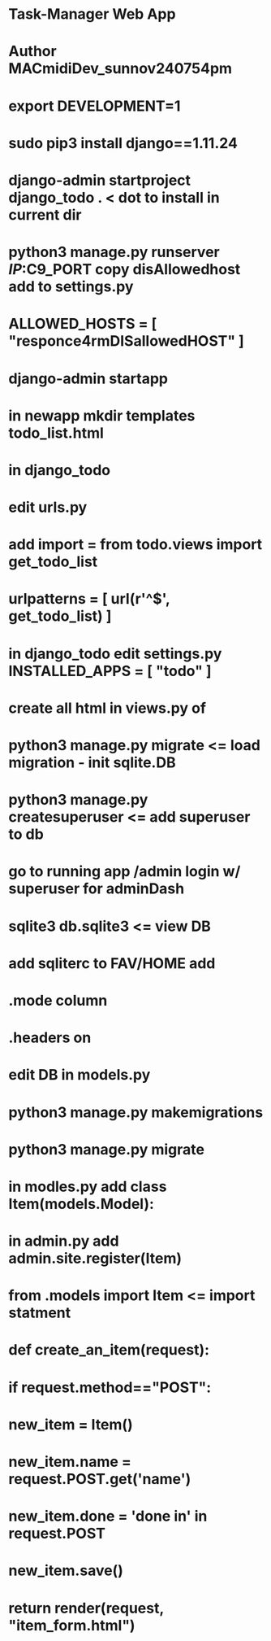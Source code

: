 # Task-Manager Web App 
# Author MACmidiDev_sunnov240754pm

# export DEVELOPMENT=1

# sudo pip3 install django==1.11.24
# django-admin startproject django_todo . < dot to install in current dir
#   python3 manage.py runserver $IP:$C9_PORT copy disAllowedhost add to settings.py 
#   ALLOWED_HOSTS = [ "responce4rmDISallowedHOST" ]   
# django-admin startapp <newapp>
# in newapp mkdir templates todo_list.html
# 
#   in django_todo 
#       edit urls.py 
#           add import = from todo.views import get_todo_list
#           urlpatterns = [ url(r'^$', get_todo_list) ] 

#   in django_todo edit settings.py INSTALLED_APPS = [ "todo" ]
#    
# create all html in views.py of <newapp>

# python3 manage.py migrate <= load migration - init sqlite.DB 
# python3 manage.py createsuperuser <= add superuser to db


# go to running app /admin login w/ superuser for adminDash
# sqlite3 db.sqlite3 <= view DB 
# add sqliterc to FAV/HOME add 
#       .mode column
#       .headers on
#
# edit DB in <newapp> models.py

# python3 manage.py makemigrations
# python3 manage.py migrate

# in modles.py<newapp> add class Item(models.Model):
# in admin.py<newapp> add admin.site.register(Item)
#                       from .models import Item <= import statment











# def create_an_item(request):
#     if request.method=="POST":
#         new_item = Item()
#         new_item.name = request.POST.get('name')
#         new_item.done = 'done in' in request.POST
#         new_item.save()
#     return render(request, "item_form.html")